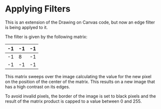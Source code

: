 # Applying Filters #

This is an extension of the Drawing on Canvas code, but now an edge filter is being applyed to it.

The filter is given by the following matrix:

-1 | -1 | -1
--- | --- | --- 
-1 | 8 | -1 
-1 | -1 | -1

This matrix sweeps over the image calculating the value for the new pixel on the position of the center of the matrix. This results on a new image that has a high contrast on its edges.

To avoid invalid pixels, the border of the image is set to black pixels and the result of the matrix product is capped to a value between 0 and 255.

